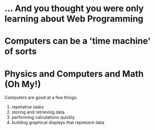 # ... And you thought you were only learning about Web Programming

# Computers can be a 'time machine' of sorts

# Physics and Computers and Math (Oh My!)

Computers are good at a few things:

1. repetative tasks
1. storing and retrieving data
1. performing calculations quickly
1. building graphical displays that represent data